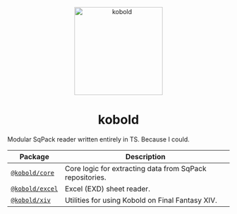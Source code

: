 <p align="center"><img src="https://github.com/ackwell/kobold/blob/master/kobold.png?raw=true" alt="kobold" height="200"></p>
<h1 align="center">kobold</h1>

Modular SqPack reader written entirely in TS. Because I could.

|Package|Description|
|--|--|
|[`@kobold/core`](./packages/core)|Core logic for extracting data from SqPack repositories.|
|[`@kobold/excel`](./packages/excel)|Excel (EXD) sheet reader.|
|[`@kobold/xiv`](./packages/xiv)|Utilities for using Kobold on Final Fantasy XIV.|
